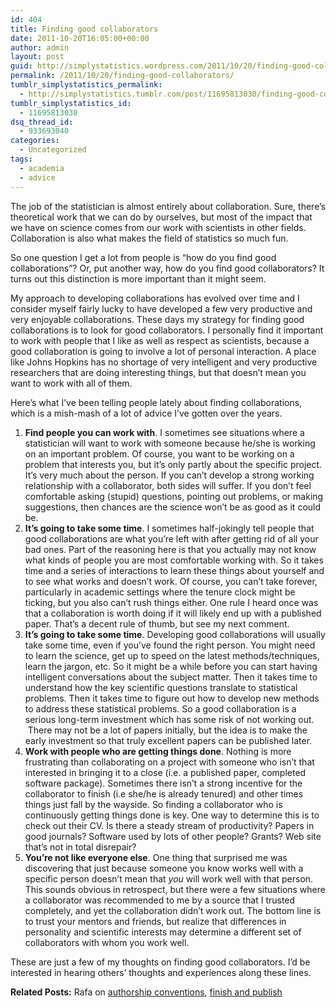 ```yaml
---
id: 404
title: Finding good collaborators
date: 2011-10-20T16:05:00+00:00
author: admin
layout: post
guid: http://simplystatistics.wordpress.com/2011/10/20/finding-good-collaborators
permalink: /2011/10/20/finding-good-collaborators/
tumblr_simplystatistics_permalink:
  - http://simplystatistics.tumblr.com/post/11695813030/finding-good-collaborators
tumblr_simplystatistics_id:
  - 11695813030
dsq_thread_id:
  - 933693040
categories:
  - Uncategorized
tags:
  - academia
  - advice
---
```

The job of the statistician is almost entirely about collaboration. Sure, there&#8217;s theoretical work that we can do by ourselves, but most of the impact that we have on science comes from our work with scientists in other fields. Collaboration is also what makes the field of statistics so much fun.

So one question I get a lot from people is &#8220;how do you find good collaborations&#8221;? Or, put another way, how do you find good collaborators? It turns out this distinction is more important than it might seem.

<!-- more -->My approach to developing collaborations has evolved over time and I consider myself fairly lucky to have developed a few very productive and very enjoyable collaborations. These days my strategy for finding good collaborations is to look for good collaborators. I personally find it important to work with people that I like as well as respect as scientists, because a good collaboration is going to involve a lot of personal interaction. A place like Johns Hopkins has no shortage of very intelligent and very productive researchers that are doing interesting things, but that doesn&#8217;t mean you want to work with all of them.

Here&#8217;s what I&#8217;ve been telling people lately about finding collaborations, which is a mish-mash of a lot of advice I&#8217;ve gotten over the years.

  1. **Find people you can work with**. I sometimes see situations where a statistician will want to work with someone because he/she is working on an important problem. Of course, you want to be working on a problem that interests you, but it&#8217;s only partly about the specific project. It&#8217;s very much about the person. If you can&#8217;t develop a strong working relationship with a collaborator, both sides will suffer. If you don&#8217;t feel comfortable asking (stupid) questions, pointing out problems, or making suggestions, then chances are the science won&#8217;t be as good as it could be. 
  2. **It&#8217;s going to take some time**. I sometimes half-jokingly tell people that good collaborations are what you&#8217;re left with after getting rid of all your bad ones. Part of the reasoning here is that you actually may not know what kinds of people you are most comfortable working with. So it takes time and a series of interactions to learn these things about yourself and to see what works and doesn&#8217;t work. Of course, you can&#8217;t take forever, particularly in academic settings where the tenure clock might be ticking, but you also can&#8217;t rush things either. One rule I heard once was that a collaboration is worth doing if it will likely end up with a published paper. That&#8217;s a decent rule of thumb, but see my next comment.
  3. **It&#8217;s going to take some time**. Developing good collaborations will usually take some time, even if you&#8217;ve found the right person. You might need to learn the science, get up to speed on the latest methods/techniques, learn the jargon, etc. So it might be a while before you can start having intelligent conversations about the subject matter. Then it takes time to understand how the key scientific questions translate to statistical problems. Then it takes time to figure out how to develop new methods to address these statistical problems. So a good collaboration is a serious long-term investment which has some risk of not working out.  There may not be a lot of papers initially, but the idea is to make the early investment so that truly excellent papers can be published later.
  4. **Work with people who are getting things done**. Nothing is more frustrating than collaborating on a project with someone who isn&#8217;t that interested in bringing it to a close (i.e. a published paper, completed software package). Sometimes there isn&#8217;t a strong incentive for the collaborator to finish (i.e she/he is already tenured) and other times things just fall by the wayside. So finding a collaborator who is continuously getting things done is key. One way to determine this is to check out their CV. Is there a steady stream of productivity? Papers in good journals? Software used by lots of other people? Grants? Web site that&#8217;s not in total disrepair?
  5. **You&#8217;re not like everyone else**. One thing that surprised me was discovering that just because someone you know works well with a specific person doesn&#8217;t mean that _you_ will work well with that person. This sounds obvious in retrospect, but there were a few situations where a collaborator was recommended to me by a source that I trusted completely, and yet the collaboration didn&#8217;t work out. The bottom line is to trust your mentors and friends, but realize that differences in personality and scientific interests may determine a different set of collaborators with whom you work well.

These are just a few of my thoughts on finding good collaborators. I&#8217;d be interested in hearing others&#8217; thoughts and experiences along these lines.

**Related Posts:** Rafa on <a href="http://simplystatistics.tumblr.com/post/11314293165/authorship-conventions" target="_blank">authorship conventions</a>, <a href="http://simplystatistics.tumblr.com/post/10440612965/finish-and-publish" target="_blank">finish and publish</a>